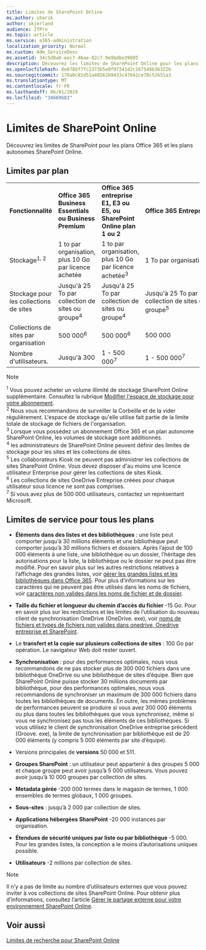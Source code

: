 ```yaml
---
title: Limites de SharePoint Online
ms.author: sharik
author: skjerland
audience: ITPro
ms.topic: article
ms.service: o365-administration
localization_priority: Normal
ms.custom: Adm_ServiceDesc
ms.assetid: 34c5d8a8-eec7-46ae-82c7-9e9bdbe39895
description: Découvrez les limites de SharePoint Online pour les plans Office 365 Entreprise et pour les plans autonomes.
ms.openlocfilehash: 8e678bf7fc2373b5e8f97341d2c167548b36322b
ms.sourcegitcommit: 178a0c81d51a48562b9433c47642ce78c51651a3
ms.translationtype: MT
ms.contentlocale: fr-FR
ms.lasthandoff: 06/01/2019
ms.locfileid: "34669683"
---
```

# <a name="sharepoint-online-limits"></a>Limites de SharePoint Online

Découvrez les limites de SharePoint pour les plans Office 365 et les plans autonomes SharePoint Online.
  
## <a name="limits-by-plan"></a>Limites par plan

|||||
|:-----|:-----|:-----|:-----|
|**Fonctionnalité** <br/> |**Office 365 Business Essentials ou Business Premium** <br/> |**Office 365 entreprise E1, E3 ou E5, ou SharePoint Online plan 1 ou 2** <br/> | **Office 365 Entreprise F1** <br/> |
|Stockage<sup>1, 2</sup> <br/> |1 to par organisation, plus 10 Go par licence achetée  <br/> |1 to par organisation, plus 10 Go par licence achetée<sup>3</sup> <br/> |1 To par organisation <sup>3</sup> <br/> |
|Stockage pour les collections de sites  <br/> |Jusqu'à 25 To par collection de sites ou groupe<sup>4</sup> <br/> |Jusqu'à 25 To par collection de sites ou groupe<sup>4</sup> <br/> |Jusqu'à 25 To par collection de sites ou groupe<sup>5</sup> <br/> |
|Collections de sites par organisation  <br/> |500 000<sup>6</sup> <br/> |500 000<sup>6</sup> <br/> |500 000<br/> |
|Nombre d'utilisateurs.  <br/> |Jusqu'à 300  <br/> |1 - 500 000<sup>7</sup> <br/> |1 - 500 000<sup>7</sup> <br/> |
   
> [!NOTE]
> <sup>1</sup> Vous pouvez acheter un volume illimité de stockage SharePoint Online supplémentaire. Consultez la rubrique [Modifier l'espace de stockage pour votre abonnement](https://support.office.com/article/96EA3533-DE64-4B01-839A-C560875A662C). 
<br/><sup>2</sup> Nous vous recommandons de surveiller la Corbeille et de la vider régulièrement. L'espace de stockage qu'elle utilise fait partie de la limite totale de stockage de fichiers de l'organisation. 
<br/> <sup>3</sup> Lorsque vous possédez un abonnement Office 365 et un plan autonome SharePoint Online, les volumes de stockage sont additionnés. 
<br/><sup>4</sup> les administrateurs de SharePoint Online peuvent définir des limites de stockage pour les sites et les collections de sites.
<br/> <sup>5</sup> Les collaborateurs Kiosk ne peuvent pas administrer les collections de sites SharePoint Online. Vous devez disposer d'au moins une licence utilisateur Enterprise pour gérer les collections de sites Kiosk. 
<br/> <sup>6</sup> Les collections de sites OneDrive Entreprise créées pour chaque utilisateur sous licence ne sont pas comprises. 
<br/><sup>7</sup> Si vous avez plus de 500 000 utilisateurs, contactez un représentant Microsoft. 
  

  
## <a name="service-limits-for-all-plans"></a>Limites de service pour tous les plans

- **Éléments dans des listes et des bibliothèques** : une liste peut comporter jusqu’à 30 millions éléments et une bibliothèque peut comporter jusqu’à 30 millions fichiers et dossiers. Après l’ajout de 100 000 éléments à une liste, une bibliothèque ou un dossier, l’héritage des autorisations pour la liste, la bibliothèque ou le dossier ne peut pas être modifié. Pour en savoir plus sur les autres restrictions relatives à l’affichage des grandes listes, voir [gérer les grandes listes et les bibliothèques dans Office 365](https://support.office.com/article/b4038448-ec0e-49b7-b853-679d3d8fb784). Pour plus d’informations sur les caractères qui ne peuvent pas être utilisés dans les noms de fichiers, voir [caractères non valides dans les noms de fichier et de dossier](https://support.office.com/article/64883a5d-228e-48f5-b3d2-eb39e07630fa).

- **Taille du fichier et longueur du chemin d’accès du fichier** -15 Go. Pour en savoir plus sur les restrictions et les limites de l’utilisation du nouveau client de synchronisation OneDrive (OneDrive. exe), voir [noms de fichiers et types de fichiers non valides dans onedrive, Onedrive entreprise et SharePoint](https://support.office.com/article/64883a5d-228e-48f5-b3d2-eb39e07630fa).

- Le **transfert et la copie sur plusieurs collections de sites** : 100 Go par opération. Le navigateur Web doit rester ouvert.

- **Synchronisation** : pour des performances optimales, nous vous recommandons de ne pas stocker plus de 300 000 fichiers dans une bibliothèque OneDrive ou une bibliothèque de sites d’équipe. Bien que SharePoint Online puisse stocker 30 millions documents par bibliothèque, pour des performances optimales, nous vous recommandons de synchroniser un maximum de 300 000 fichiers dans toutes les bibliothèques de documents. En outre, les mêmes problèmes de performances peuvent se produire si vous avez 300 000 éléments ou plus dans toutes les bibliothèques que vous synchronisez, même si vous ne synchronisez pas tous les éléments de ces bibliothèques. Si vous utilisez le client de synchronisation OneDrive entreprise précédent (Groove. exe), la limite de synchronisation par bibliothèque est de 20 000 éléments (y compris 5 000 éléments par site d’équipe).

- Versions principales de **versions** 50 000 et 511.

- **Groupes SharePoint** : un utilisateur peut appartenir à des groupes 5 000 et chaque groupe peut avoir jusqu’à 5 000 utilisateurs. Vous pouvez avoir jusqu’à 10 000 groupes par collection de sites.

- **Metadata gérée** -200 000 termes dans le magasin de termes, 1 000 ensembles de termes globaux, 1 000 groupes.

- **Sous-sites** : jusqu’à 2 000 par collection de sites.

- **Applications hébergées SharePoint** -20 000 instances par organisation.

- **Étendues de sécurité uniques par liste ou par bibliothèque** -5 000. Pour les grandes listes, la conception a le moins d’autorisations uniques possible.

- **Utilisateurs** -2 millions par collection de sites.

> [!NOTE]
> Il n’y a pas de limite au nombre d’utilisateurs externes que vous pouvez inviter à vos collections de sites SharePoint Online. Pour obtenir plus d’informations, consultez l’article [Gérer le partage externe pour votre environnement SharePoint Online](/sharepoint/external-sharing-overview).

## <a name="see-also"></a>Voir aussi

[Limites de recherche pour SharePoint Online](/sharepoint/search-limits)
